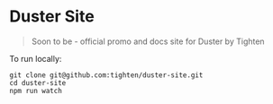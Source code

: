 # Duster Site

> Soon to be - official promo and docs site for Duster by Tighten

To run locally:
```
git clone git@github.com:tighten/duster-site.git
cd duster-site
npm run watch
```
